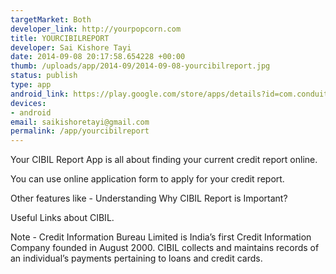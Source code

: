 ```yaml
--- 
targetMarket: Both
developer_link: http://yourpopcorn.com
title: YOURCIBILREPORT
developer: Sai Kishore Tayi
date: 2014-09-08 20:17:58.654228 +00:00
thumb: /uploads/app/2014-09/2014-09-08-yourcibilreport.jpg
status: publish
type: app
android_link: https://play.google.com/store/apps/details?id=com.conduit.app_5945afefe8d5435c8a0fa456ae0e3a94.app
devices: 
- android
email: saikishoretayi@gmail.com
permalink: /app/yourcibilreport
---
```


Your CIBIL Report App is all about finding your current credit report online. 

You can use online application form to apply for your credit report. 

Other features like - Understanding Why CIBIL Report is Important? 

Useful Links about CIBIL. 

Note - Credit Information Bureau Limited is India’s first Credit Information Company founded in August 2000. CIBIL collects and maintains records of an individual’s payments pertaining to loans and credit cards.
